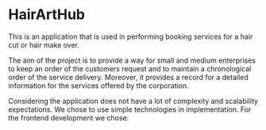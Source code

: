 # HairArtHub

This is an application that is used in performing booking services for a hair cut or hair make over. 

The aim of the project is to provide a way for small and medium enterprises to keep an order of the customers request and to maintain a chronological order of the service delivery. Moreover, it provides a record for a detailed information for the services offered by the corporation. 

Considering the application does not have a lot of complexity and scalability expectations. We chose to use simple technologies in implementation. 
For the frontend development we chose:

